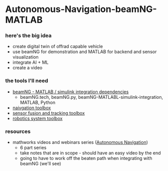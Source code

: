 # Autonomous-Navigation-beamNG-MATLAB

### here's the big idea

* create digital twin of offrad capable vehicle
* use beamNG for demonstration and MATLAB for backend and sensor visualization
* integrate AI + ML
* create a video

### the tools I'll need

* [beamNG - MATLAB / simulink integration dependencies](https://documentation.beamng.com/beamng_tech/matlab_and_simulink/)
  * beamNG.tech, beamNG.py, beamNG-MATLABL-simulink-integration, MATLAB, Python
* [naivgation toolbox](https://www.mathworks.com/help/nav/index.html)
* [sensor fusion and tracking toolbox](https://www.mathworks.com/help/fusion/index.html)
* [robotics system toolbox](https://www.mathworks.com/help/robotics/index.html)

### resources

* mathworks videos and webinars series ([Autonomous Navigation](https://www.mathworks.com/videos/series/autonomous-navigation.html))
  * 6 part series
  * take notes that are in scope - should have an easy video by the end
  * going to have to work off the beaten path when integrating with beamNG (we'll see)
